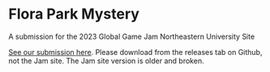 # Flora Park Mystery

A submission for the 2023 Global Game Jam Northeastern University Site

[See our submission here](https://globalgamejam.org/2023/games/green-thumb-detective-8).
Please download from the releases tab on Github, not the Jam site. The Jam site version is older and broken.

